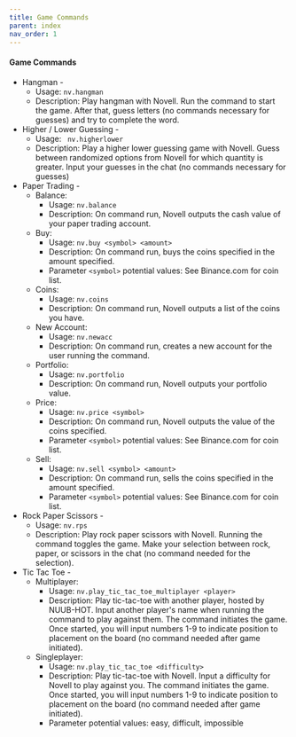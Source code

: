 ```yaml
---
title: Game Commands
parent: index
nav_order: 1
---
```


#### Game Commands
* Hangman -
  * Usage: ``` nv.hangman ```
  * Description: Play hangman with Novell. Run the command to start the game. After that, guess letters (no commands necessary for guesses) and try to complete the word.
* Higher / Lower Guessing -
  * Usage: ``` nv.higherlower```
  * Description: Play a higher lower guessing game with Novell. Guess between randomized options from Novell for which quantity is greater. Input your guesses in the chat (no commands necessary for guesses)
* Paper Trading -
  * Balance:
      * Usage: ``` nv.balance ```
      * Description: On command run, Novell outputs the cash value of your paper trading account.
  * Buy:
      * Usage: ``` nv.buy <symbol> <amount> ```
      * Description: On command run, buys the coins specified in the amount specified.
      * Parameter ```<symbol>``` potential values: See Binance.com for coin list.
  * Coins:
      * Usage: ``` nv.coins ```
      * Description: On command run, Novell outputs a list of the coins you have.
  * New Account:
      * Usage: ``` nv.newacc ```
      * Description: On command run, creates a new account for the user running the command.
  * Portfolio:
      * Usage: ``` nv.portfolio ```
      * Description: On command run, Novell outputs your portfolio value.
  * Price:
      * Usage: ``` nv.price <symbol> ```
      * Description: On command run, Novell outputs the value of the coins specified.
      * Parameter ```<symbol>``` potential values: See Binance.com for coin list.
  * Sell:
      * Usage: ``` nv.sell <symbol> <amount> ```
      * Description: On command run, sells the coins specified in the amount specified.
      * Parameter ```<symbol>``` potential values: See Binance.com for coin list.
* Rock Paper Scissors -
  * Usage: ``` nv.rps ```
  * Description: Play rock paper scissors with Novell. Running the command toggles the game. Make your selection between rock, paper, or scissors in the chat (no command needed for the selection).
* Tic Tac Toe -
  * Multiplayer: 
      * Usage: ``` nv.play_tic_tac_toe_multiplayer <player> ```
      * Description: Play tic-tac-toe with another player, hosted by NUUB-HOT. Input another player's name when running the command to play against them. The command initiates the game. Once started, you will input numbers 1-9 to indicate position to placement on the board (no command needed after game initiated).
  * Singleplayer: 
      * Usage: ``` nv.play_tic_tac_toe <difficulty> ```
      * Description: Play tic-tac-toe with Novell. Input a difficulty for Novell to play against you. The command initiates the game. Once started, you will input numbers 1-9 to indicate position to placement on the board (no command needed after game initiated).
      * Parameter <difficulty> potential values: easy, difficult, impossible
